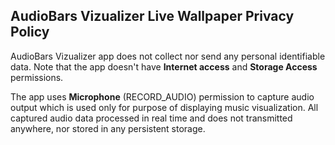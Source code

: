 ## AudioBars Vizualizer Live Wallpaper Privacy Policy

AudioBars Vizualizer app does not collect nor send any personal identifiable data. Note that the app doesn't have **Internet access** and **Storage Access** permissions.

The app uses **Microphone** (RECORD_AUDIO) permission to capture audio output which is used only for purpose of displaying music visualization. All captured audio data processed in real time and does not transmitted anywhere, nor stored in any persistent storage. 
